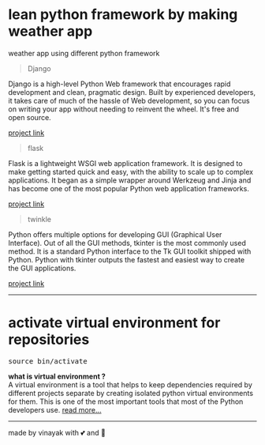 # lean python framework by making weather app
weather app using different python framework

> Django

Django is a high-level Python Web framework that encourages rapid development and clean, pragmatic design. Built by experienced developers, it takes care of much of the hassle of Web development, so you can focus on writing your app without needing to reinvent the wheel. It's free and open source.

<a href="https://github.com/itsvinayak/weather-app/tree/master/weather-django" >project link </a>

>flask

Flask is a lightweight WSGI web application framework. It is designed to make getting started quick and easy, with the ability to scale up to complex applications. It began as a simple wrapper around Werkzeug and Jinja and has become one of the most popular Python web application frameworks.

<a href="https://github.com/itsvinayak/weather-app/tree/master/weather-flask" >project link </a>

>twinkle

Python offers multiple options for developing GUI (Graphical User Interface). Out of all the GUI methods, tkinter is the most commonly used method. It is a standard Python interface to the Tk GUI toolkit shipped with Python. Python with tkinter outputs the fastest and easiest way to create the GUI applications.

<a href="https://github.com/itsvinayak/weather-app/tree/master/weather-twinkle" >project link </a>

---

# activate virtual environment for repositories

<pre>source bin/activate </pre>

<b> what is virtual environment ? </b><br/>
A virtual environment is a tool that helps to keep dependencies required by different projects separate by creating isolated python virtual environments for them. This is one of the most important tools that most of the Python developers use.
<a href="https://www.geeksforgeeks.org/python-virtual-environment/" >read more... </a>


---


made by vinayak with 💕 and 🍺
